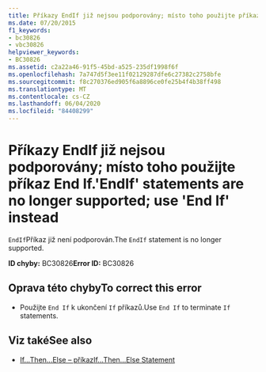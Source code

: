 ```yaml
---
title: Příkazy EndIf již nejsou podporovány; místo toho použijte příkaz End If.
ms.date: 07/20/2015
f1_keywords:
- bc30826
- vbc30826
helpviewer_keywords:
- BC30826
ms.assetid: c2a22a46-91f5-45bd-a525-235df1998f6f
ms.openlocfilehash: 7a747d5f3ee11f02129287dfe6c27382c2758bfe
ms.sourcegitcommit: f8c270376ed905f6a8896ce0fe25b4f4b38ff498
ms.translationtype: MT
ms.contentlocale: cs-CZ
ms.lasthandoff: 06/04/2020
ms.locfileid: "84408299"
---
```

# <a name="endif-statements-are-no-longer-supported-use-end-if-instead"></a><span data-ttu-id="5b672-102">Příkazy EndIf již nejsou podporovány; místo toho použijte příkaz End If.</span><span class="sxs-lookup"><span data-stu-id="5b672-102">'EndIf' statements are no longer supported; use 'End If' instead</span></span>
<span data-ttu-id="5b672-103">`EndIf`Příkaz již není podporován.</span><span class="sxs-lookup"><span data-stu-id="5b672-103">The `EndIf` statement is no longer supported.</span></span>  
  
 <span data-ttu-id="5b672-104">**ID chyby:** BC30826</span><span class="sxs-lookup"><span data-stu-id="5b672-104">**Error ID:** BC30826</span></span>  
  
## <a name="to-correct-this-error"></a><span data-ttu-id="5b672-105">Oprava této chyby</span><span class="sxs-lookup"><span data-stu-id="5b672-105">To correct this error</span></span>  
  
- <span data-ttu-id="5b672-106">Použijte `End If` k ukončení `If` příkazů.</span><span class="sxs-lookup"><span data-stu-id="5b672-106">Use `End If` to terminate `If` statements.</span></span>  
  
## <a name="see-also"></a><span data-ttu-id="5b672-107">Viz také</span><span class="sxs-lookup"><span data-stu-id="5b672-107">See also</span></span>

- [<span data-ttu-id="5b672-108">If...Then...Else – příkaz</span><span class="sxs-lookup"><span data-stu-id="5b672-108">If...Then...Else Statement</span></span>](../language-reference/statements/if-then-else-statement.md)
